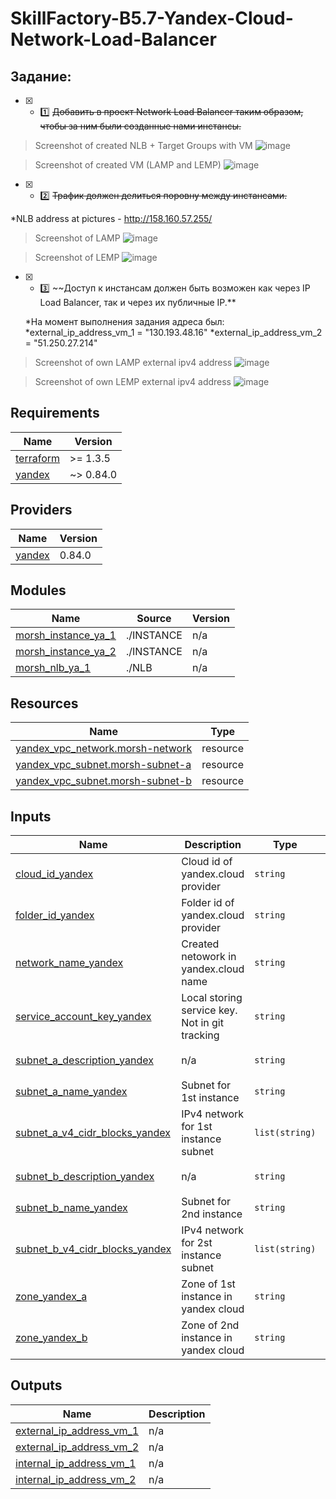 # **SkillFactory-B5.7-Yandex-Cloud-Network-Load-Balancer**

## Задание:
* [x] - :one: ~~Добавить в проект Network Load Balancer таким образом, чтобы за ним были созданные нами инстансы.~~


>Screenshot of created NLB + Target Groups with VM
![image](https://db3pap003files.storage.live.com/y4m5uIIJ1cyKWb_iO9FlZFTxprKAlOHPfcqUW0N1RAdHakcoiCpiMAplfDwE2ZTJfRD1CXvtJMOa_ThxD8pupMi-yaHW0T-n4BaENn8F8d83P9wKsmUFamvTwqbZT45_iNy0QFbR6Sf0JOob24TkrCT-g_wkh7AQXSTw4HODEb2Bm4lF4C7FQeG_UvVBAURA2hTe7zv3igEqskcffa0iLVc_A/NLB_WITH_VM.jpg?psid=1&width=1627&height=802)

>Screenshot of created VM (LAMP and LEMP)
![image](https://db3pap003files.storage.live.com/y4mL-lDT5CpIMtiA0fyPYemiLdB3vQQGHXwo9gtxB5t1hiiwBQ0ZS_sGTPqtU8ebfL3qDvH_IxJibVYDSjwl2zPV3JhFlomZFGOG5BqV5z7y5P6-1d3S0DVjlIrklIOPJP6_a5lwiGSJL-gDQBlEWMLwQlIiEjbhE8el61_gESkaHTPVC9XEUfHc4npC1FjuVvo-a7A7djTBY7ITeWRYEU3aQ/VM_LEMP%2BLAMP.jpg?psid=1&width=1775&height=558) 

* [x] - :two: ~~Трафик должен делиться поровну между инстансами.~~

 *NLB address at pictures - http://158.160.57.255/

>Screenshot of LAMP
![image](https://db3pap003files.storage.live.com/y4mqSIY27DXGl8rsyraXyxtDdotcBhQK1MGMwxGd7dYqHd70ZdRDthY7ZLGpgcXg9B1qxQ1dqHyw7TdwnCL1POYHESd3yV0CX4DPO0W9drhPtnYzRbb1Bc-9v_Q5DigSld6PNE9ubrqh6kezCLJUhoTe2vS5LfZhnNkRP8mVC7h-LHFqgonayPGRLCEU4sp0pvu1_dgYORsLG8kegRgiKrIFA/LAMP_FROM_NLB.jpg?psid=1&width=1542&height=802)

>Screenshot of LEMP
![image](https://db3pap003files.storage.live.com/y4myLWH96KN5YmmbbmrE3yUDjx6EYniaM12aNZ-cjRkb3k9QhQOcPJNKJa2wmbvW1EygX4cXtjSPC_6a3vqVQNtA6OuHjWE3tgL9Q5YEcx6-Mfk5uy96KdL0Zh1J4-6V8lgcVukzsnvPWYWw0bjYPhco81EcVFTXqbyHsiq8cNrk-9EQZqPtSr-_SI2Reqy7boS4R3-9jvEAq68ZI-Wcdjlfg/LEMP_FROM_NLB.jpg?psid=1&width=1802&height=662)

* [x] - :three: ~~Доступ к инстансам должен быть возможен как через IP Load Balancer, так и через их публичные IP.**
 
  *На момент выполнения задания адреса был:
  *external_ip_address_vm_1 = "130.193.48.16"
  *external_ip_address_vm_2 = "51.250.27.214"
 
 >Screenshot of own LAMP external ipv4 address 
 ![image](https://db3pap003files.storage.live.com/y4mgy44KVi5I0XbmP6cW50Z18zdP4D4bk1IPknTXNb9bq2x6vxXKp06CcjRnilkPH3aRMuN1fU4OieZG3RIli2D3BVdIi-IK9KYvMMxt5nRNq5OX_VAsZFN5xmE2c2cDEcVFL-7AjOUmHCaNpXlLuiEKbeTnl60TOtkSDKY7FvlUEOkqA9_Axk82inCAy5uHHeU79v3hadaIi9sfrGOxC8n0Q/LAMP_OWN_PUBLIC.jpg?psid=1&width=1461&height=802)
 
 >Screenshot of own LEMP external ipv4 address
 ![image](https://db3pap003files.storage.live.com/y4mFOkbFalCASGyD2o5XQe0oJVxhjr11bd5eWDX6LboMUhW2uxQLE-OTOboUuj1j3maAKIS4yHlvbLhSgGPT6MYk4ApWyMmoCZ3pDEG7eE2SphfWuzbu9NSuiJbFywFNKe1DSrHAf4RVwy2lVoZxTP0smzqqapsamQS4hE7ai1tnHGVaz8lmGPN874lku5b5QldsIczW2CghF6fzK8FcnCQKw/LEMP_OWN_PUBLIC.jpg?psid=1&width=1570&height=608)
 
<!-- BEGINNING OF PRE-COMMIT-TERRAFORM DOCS HOOK -->
## Requirements

| Name | Version |
|------|---------|
| <a name="requirement_terraform"></a> [terraform](#requirement\_terraform) | >= 1.3.5 |
| <a name="requirement_yandex"></a> [yandex](#requirement\_yandex) | ~> 0.84.0 |

## Providers

| Name | Version |
|------|---------|
| <a name="provider_yandex"></a> [yandex](#provider\_yandex) | 0.84.0 |

## Modules

| Name | Source | Version |
|------|--------|---------|
| <a name="module_morsh_instance_ya_1"></a> [morsh\_instance\_ya\_1](#module\_morsh\_instance\_ya\_1) | ./INSTANCE | n/a |
| <a name="module_morsh_instance_ya_2"></a> [morsh\_instance\_ya\_2](#module\_morsh\_instance\_ya\_2) | ./INSTANCE | n/a |
| <a name="module_morsh_nlb_ya_1"></a> [morsh\_nlb\_ya\_1](#module\_morsh\_nlb\_ya\_1) | ./NLB | n/a |

## Resources

| Name | Type |
|------|------|
| [yandex_vpc_network.morsh-network](https://registry.terraform.io/providers/yandex-cloud/yandex/latest/docs/resources/vpc_network) | resource |
| [yandex_vpc_subnet.morsh-subnet-a](https://registry.terraform.io/providers/yandex-cloud/yandex/latest/docs/resources/vpc_subnet) | resource |
| [yandex_vpc_subnet.morsh-subnet-b](https://registry.terraform.io/providers/yandex-cloud/yandex/latest/docs/resources/vpc_subnet) | resource |

## Inputs

| Name | Description | Type | Default | Required |
|------|-------------|------|---------|:--------:|
| <a name="input_cloud_id_yandex"></a> [cloud\_id\_yandex](#input\_cloud\_id\_yandex) | Cloud id of yandex.cloud provider | `string` | n/a | yes |
| <a name="input_folder_id_yandex"></a> [folder\_id\_yandex](#input\_folder\_id\_yandex) | Folder id of yandex.cloud provider | `string` | n/a | yes |
| <a name="input_network_name_yandex"></a> [network\_name\_yandex](#input\_network\_name\_yandex) | Created netowork in yandex.cloud name | `string` | n/a | yes |
| <a name="input_service_account_key_yandex"></a> [service\_account\_key\_yandex](#input\_service\_account\_key\_yandex) | Local storing service key. Not in git tracking | `string` | `"./key.json"` | no |
| <a name="input_subnet_a_description_yandex"></a> [subnet\_a\_description\_yandex](#input\_subnet\_a\_description\_yandex) | n/a | `string` | `"Subnet A for morshimus instance A"` | no |
| <a name="input_subnet_a_name_yandex"></a> [subnet\_a\_name\_yandex](#input\_subnet\_a\_name\_yandex) | Subnet for 1st instance | `string` | `"morsh-subnet-a"` | no |
| <a name="input_subnet_a_v4_cidr_blocks_yandex"></a> [subnet\_a\_v4\_cidr\_blocks\_yandex](#input\_subnet\_a\_v4\_cidr\_blocks\_yandex) | IPv4 network for 1st instance subnet | `list(string)` | <pre>[<br>  "192.168.21.0/28"<br>]</pre> | no |
| <a name="input_subnet_b_description_yandex"></a> [subnet\_b\_description\_yandex](#input\_subnet\_b\_description\_yandex) | n/a | `string` | `"Subnet B for morshimus instance B"` | no |
| <a name="input_subnet_b_name_yandex"></a> [subnet\_b\_name\_yandex](#input\_subnet\_b\_name\_yandex) | Subnet for 2nd instance | `string` | `"morsh-subnet-b"` | no |
| <a name="input_subnet_b_v4_cidr_blocks_yandex"></a> [subnet\_b\_v4\_cidr\_blocks\_yandex](#input\_subnet\_b\_v4\_cidr\_blocks\_yandex) | IPv4 network for 2st instance subnet | `list(string)` | <pre>[<br>  "192.168.22.0/28"<br>]</pre> | no |
| <a name="input_zone_yandex_a"></a> [zone\_yandex\_a](#input\_zone\_yandex\_a) | Zone of 1st instance in yandex cloud | `string` | `"ru-central1-a"` | no |
| <a name="input_zone_yandex_b"></a> [zone\_yandex\_b](#input\_zone\_yandex\_b) | Zone of 2nd instance in yandex cloud | `string` | `"ru-central1-a"` | no |

## Outputs

| Name | Description |
|------|-------------|
| <a name="output_external_ip_address_vm_1"></a> [external\_ip\_address\_vm\_1](#output\_external\_ip\_address\_vm\_1) | n/a |
| <a name="output_external_ip_address_vm_2"></a> [external\_ip\_address\_vm\_2](#output\_external\_ip\_address\_vm\_2) | n/a |
| <a name="output_internal_ip_address_vm_1"></a> [internal\_ip\_address\_vm\_1](#output\_internal\_ip\_address\_vm\_1) | n/a |
| <a name="output_internal_ip_address_vm_2"></a> [internal\_ip\_address\_vm\_2](#output\_internal\_ip\_address\_vm\_2) | n/a |
<!-- END OF PRE-COMMIT-TERRAFORM DOCS HOOK -->
